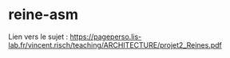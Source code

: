 # reine-asm

Lien vers le sujet : https://pageperso.lis-lab.fr/vincent.risch/teaching/ARCHITECTURE/projet2_Reines.pdf

